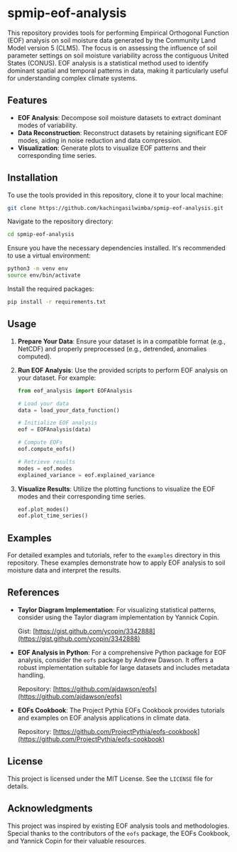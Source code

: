 # spmip-eof-analysis

This repository provides tools for performing Empirical Orthogonal Function (EOF) analysis on soil moisture data generated by the Community Land Model version 5 (CLM5). The focus is on assessing the influence of soil parameter settings on soil moisture variability across the contiguous United States (CONUS). EOF analysis is a statistical method used to identify dominant spatial and temporal patterns in data, making it particularly useful for understanding complex climate systems.

## Features

- **EOF Analysis**: Decompose soil moisture datasets to extract dominant modes of variability.
- **Data Reconstruction**: Reconstruct datasets by retaining significant EOF modes, aiding in noise reduction and data compression.
- **Visualization**: Generate plots to visualize EOF patterns and their corresponding time series.

## Installation

To use the tools provided in this repository, clone it to your local machine:

```bash
git clone https://github.com/kachingasilwimba/spmip-eof-analysis.git
```

Navigate to the repository directory:

```bash
cd spmip-eof-analysis
```

Ensure you have the necessary dependencies installed. It's recommended to use a virtual environment:

```bash
python3 -m venv env
source env/bin/activate
```

Install the required packages:

```bash
pip install -r requirements.txt
```

## Usage

1. **Prepare Your Data**: Ensure your dataset is in a compatible format (e.g., NetCDF) and properly preprocessed (e.g., detrended, anomalies computed).

2. **Run EOF Analysis**: Use the provided scripts to perform EOF analysis on your dataset. For example:

   ```python
   from eof_analysis import EOFAnalysis

   # Load your data
   data = load_your_data_function()

   # Initialize EOF analysis
   eof = EOFAnalysis(data)

   # Compute EOFs
   eof.compute_eofs()

   # Retrieve results
   modes = eof.modes
   explained_variance = eof.explained_variance
   ```

3. **Visualize Results**: Utilize the plotting functions to visualize the EOF modes and their corresponding time series.

   ```python
   eof.plot_modes()
   eof.plot_time_series()
   ```

## Examples

For detailed examples and tutorials, refer to the `examples` directory in this repository. These examples demonstrate how to apply EOF analysis to soil moisture data and interpret the results.

## References

- **Taylor Diagram Implementation**: For visualizing statistical patterns, consider using the Taylor diagram implementation by Yannick Copin.

  Gist: [https://gist.github.com/ycopin/3342888](https://gist.github.com/ycopin/3342888)

- **EOF Analysis in Python**: For a comprehensive Python package for EOF analysis, consider the `eofs` package by Andrew Dawson. It offers a robust implementation suitable for large datasets and includes metadata handling.

  Repository: [https://github.com/ajdawson/eofs](https://github.com/ajdawson/eofs)

- **EOFs Cookbook**: The Project Pythia EOFs Cookbook provides tutorials and examples on EOF analysis applications in climate data.

  Repository: [https://github.com/ProjectPythia/eofs-cookbook](https://github.com/ProjectPythia/eofs-cookbook)

## License

This project is licensed under the MIT License. See the `LICENSE` file for details.

## Acknowledgments

This project was inspired by existing EOF analysis tools and methodologies. Special thanks to the contributors of the `eofs` package, the EOFs Cookbook, and Yannick Copin for their valuable resources. 
